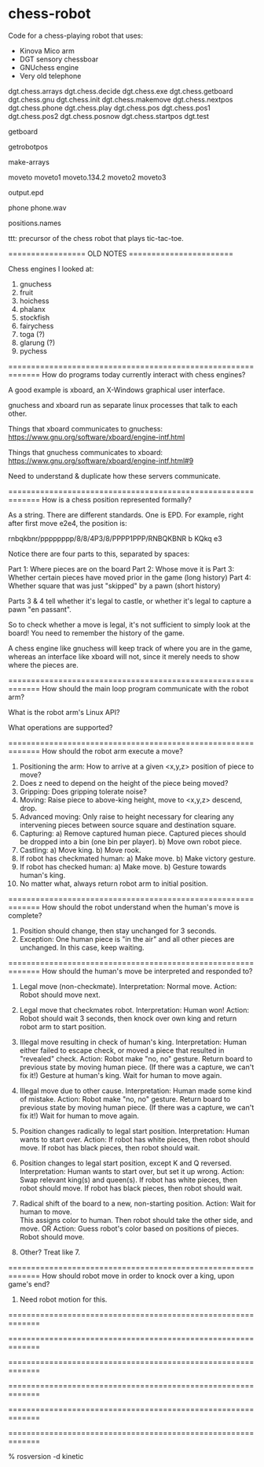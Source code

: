 # chess-robot

Code for a chess-playing robot that uses:
  - Kinova Mico arm
  - DGT sensory chessboar
  - GNUchess engine
  - Very old telephone

dgt.chess.arrays
dgt.chess.decide
dgt.chess.exe
dgt.chess.getboard
dgt.chess.gnu
dgt.chess.init
dgt.chess.makemove
dgt.chess.nextpos
dgt.chess.phone
dgt.chess.play
dgt.chess.pos
dgt.chess.pos1
dgt.chess.pos2
dgt.chess.posnow
dgt.chess.startpos
dgt.test

getboard

getrobotpos

make-arrays

moveto
moveto1
moveto.134.2
moveto2
moveto3

output.epd

phone
phone.wav

positions.names

ttt: precursor of the chess robot that plays tic-tac-toe.


================= OLD NOTES =======================

Chess engines I looked at:

1. gnuchess
2. fruit
3. hoichess
4. phalanx
5. stockfish
6. fairychess
7. toga (?)
8. glarung (?)
9. pychess

=============================================================
How do programs today currently interact with chess engines?

A good example is xboard, an X-Windows graphical user interface. 

gnuchess and xboard run as separate linux processes that talk to each other.

Things that xboard communicates to gnuchess:
  https://www.gnu.org/software/xboard/engine-intf.html

Things that gnuchess communicates to xboard:
  https://www.gnu.org/software/xboard/engine-intf.html#9

Need to understand & duplicate how these servers communicate.

=============================================================
How is a chess position represented formally?

As a string.  There are different standards.  One is EPD.  For example,
right after first move e2e4, the position is:

rnbqkbnr/pppppppp/8/8/4P3/8/PPPP1PPP/RNBQKBNR b KQkq e3

Notice there are four parts to this, separated by spaces:

  Part 1: Where pieces are on the board
  Part 2: Whose move it is
  Part 3: Whether certain pieces have moved prior in the game (long history)
  Part 4: Whether square that was just "skipped" by a pawn (short history)

Parts 3 & 4 tell whether it's legal to castle, or whether it's legal
to capture a pawn "en passant".

So to check whether a move is legal, it's not sufficient to simply look 
at the board!  You need to remember the history of the game.

A chess engine like gnuchess will keep track of where you are in the game, 
whereas an interface like xboard will not, since it merely needs to show 
where the pieces are.

=============================================================
How should the main loop program communicate with the robot arm?

What is the robot arm's Linux API?

What operations are supported?

=============================================================
How should the robot arm execute a move?

1. Positioning the arm: 
      How to arrive at a given <x,y,z> position of piece to move?
2. Does z need to depend on the height of the piece being moved?
3. Gripping: Does gripping tolerate noise?
4. Moving: Raise piece to above-king height, move to <x,y,z> descend, drop.
5. Advanced moving: Only raise to height necessary for clearing any 
     intervening pieces between source square and destination square.
6. Capturing: 
     a) Remove captured human piece.  Captured pieces should be 
        dropped into a bin (one bin per player).
     b) Move own robot piece.
7. Castling: 
     a) Move king.
     b) Move rook.
8. If robot has checkmated human: 
     a) Make move.
     b) Make victory gesture.
9. If robot has checked human:
     a) Make move.
     b) Gesture towards human's king.
10. No matter what, always return robot arm to initial position.

=============================================================
How should the robot understand when the human's move is complete?

1. Position should change, then stay unchanged for 3 seconds.
2. Exception: One human piece is "in the air" and all other pieces
   are unchanged.  In this case, keep waiting.

=============================================================
How should the human's move be interpreted and responded to?

1. Legal move (non-checkmate).
   Interpretation: Normal move.
   Action: Robot should move next.

2. Legal move that checkmates robot.
   Interpretation: Human won!
   Action: Robot should wait 3 seconds, then knock over own king
           and return robot arm to start position.

3. Illegal move resulting in check of human's king.
   Interpretation: Human either failed to escape check, or moved a 
                   piece that resulted in "revealed" check.
   Action: Robot make "no, no" gesture.
           Return board to previous state by moving human piece.
           (If there was a capture, we can't fix it!)
           Gesture at human's king.
           Wait for human to move again.

4. Illegal move due to other cause.
   Interpretation: Human made some kind of mistake.
   Action: Robot make "no, no" gesture.
           Return board to previous state by moving human piece.
           (If there was a capture, we can't fix it!)
           Wait for human to move again.

5. Position changes radically to legal start position.
   Interpretation: Human wants to start over.
   Action: If robot has white pieces, then robot should move.
           If robot has black pieces, then robot should wait.

6. Position changes to legal start position, except K and Q reversed.
   Interpretation: Human wants to start over, but set it up wrong.
   Action: Swap relevant king(s) and queen(s).
           If robot has white pieces, then robot should move.
           If robot has black pieces, then robot should wait.

7. Radical shift of the board to a new, non-starting position.
   Action: Wait for human to move.  
           This assigns color to human.
           Then robot should take the other side, and move.
      OR
   Action: Guess robot's color based on positions of pieces.
           Robot should move.

8. Other?  Treat like 7.

=============================================================
How should robot move in order to knock over a king, upon game's end?

1. Need robot motion for this.

=============================================================

=============================================================

=============================================================

=============================================================

=============================================================

=============================================================


% rosversion -d
kinetic


